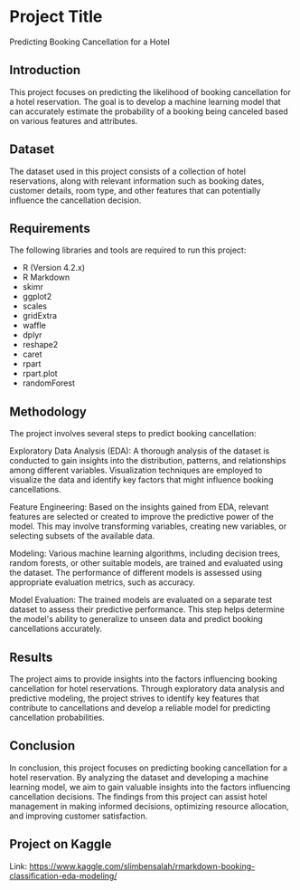 # Project Title
Predicting Booking Cancellation for a Hotel

## Introduction
This project focuses on predicting the likelihood of booking cancellation for a hotel reservation. The goal is to develop a machine learning model that can accurately estimate the probability of a booking being canceled based on various features and attributes.

## Dataset
The dataset used in this project consists of a collection of hotel reservations, along with relevant information such as booking dates, customer details, room type, and other features that can potentially influence the cancellation decision.

## Requirements
The following libraries and tools are required to run this project:

- R (Version 4.2.x)
- R Markdown
- skimr
- ggplot2
- scales
- gridExtra
- waffle
- dplyr
- reshape2
- caret
- rpart
- rpart.plot
- randomForest


## Methodology
The project involves several steps to predict booking cancellation:

Exploratory Data Analysis (EDA): A thorough analysis of the dataset is conducted to gain insights into the distribution, patterns, and relationships among different variables. Visualization techniques are employed to visualize the data and identify key factors that might influence booking cancellations.

Feature Engineering: Based on the insights gained from EDA, relevant features are selected or created to improve the predictive power of the model. This may involve transforming variables, creating new variables, or selecting subsets of the available data.

Modeling: Various machine learning algorithms, including decision trees, random forests, or other suitable models, are trained and evaluated using the dataset. The performance of different models is assessed using appropriate evaluation metrics, such as accuracy.

Model Evaluation: The trained models are evaluated on a separate test dataset to assess their predictive performance. This step helps determine the model's ability to generalize to unseen data and predict booking cancellations accurately.

## Results
The project aims to provide insights into the factors influencing booking cancellation for hotel reservations. Through exploratory data analysis and predictive modeling, the project strives to identify key features that contribute to cancellations and develop a reliable model for predicting cancellation probabilities.

## Conclusion
In conclusion, this project focuses on predicting booking cancellation for a hotel reservation. By analyzing the dataset and developing a machine learning model, we aim to gain valuable insights into the factors influencing cancellation decisions. The findings from this project can assist hotel management in making informed decisions, optimizing resource allocation, and improving customer satisfaction.

## Project on Kaggle
Link: https://www.kaggle.com/slimbensalah/rmarkdown-booking-classification-eda-modeling/

